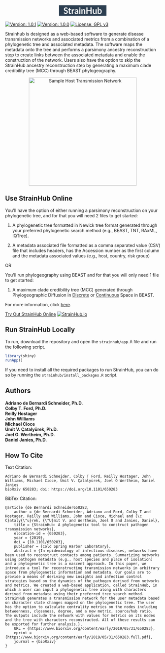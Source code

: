 <h1 style="text-align: center;"><span style="background-color: #2c3e50; color: #ffffff; font-family: 'Lato', sans-serif;"> StrainHub </span></h1>

[![Version: 1.0.1](https://img.shields.io/badge/version-1.0.0-green.svg)](UPDATES.md)
[![Version: 1.0.0](https://img.shields.io/github/issues/abschneider/StrainHub.svg)](https://github.com/abschneider/StrainHub/issues)
[![License: GPL v3](https://img.shields.io/badge/License-GPLv3-blue.svg)](https://www.gnu.org/licenses/gpl-3.0)

Strainhub is designed as a web-based software to generate disease transmission networks and associated metrics from a combination of a phylogenetic tree and associated metadata. The software maps the metadata onto the tree and performs a parsimony ancestry reconstruction step to create links between the associated metadata and enable the construction of the network. Users also have the option to skip the StrainHub ancestry reconstruction step by generating a maximum clade credibility tree (MCC) through BEAST phylogeography.

<p align="center">
  <img src="https://github.com/abschneider/StrainHub/blob/master/host_network_example.png" alt="Sample Host Transmission Network" width="350"/>
</p>

## Use StrainHub Online

You'll have the option of either running a parsimony reconstruction on your phylogenetic tree, and for that you will need 2 files to get started:

1) A phylogenetic tree formatted in Newick tree format generated through your preferred phylogenetic search method (e.g., BEAST, TNT, RAxML, IQTree).

2) A metadata associated file formatted as a comma separated value (CSV) file that includes headers, has the Accession number as the first column and the metadata associated values (e.g., host, country, risk group)

OR

You'll run phylogeography using BEAST and for that you will only need 1 file to get started:

1) A maximum clade credibility tree (MCC) generated through Phylogeographic Diffusion in [Discrete](http://beast.community/workshop_discrete_diffusion) or [Continuous](http://beast.community/workshop_continuous_diffusion) Space in BEAST.

For more information, click [here](ABOUT.md).

[Try Out StrainHub Online](http://strainhub.io)
[![StrainHub.io](https://img.shields.io/badge/Try%20Out%20StrainHub%20Online-StrainHub.io-blue.svg?logo=r&style=for-the-badge&labelColor=2C3E50&color=3498DB)](https://strainhub.io)

## Run StrainHub Locally

To run, download the repository and open the `strainhub/app.R` file and run the following script.

```r
library(shiny)
runApp()
```

If you need to install all the required packages to run StrainHub, you can do so by running the `strainhub/install_packages.R` script.


## Authors

<h4 align = "left">Adriano de Bernardi Schneider, Ph.D.<br>Colby T. Ford, Ph.D.<br>Reilly Hostager<br>John Williams<br>Michael Cioce<br>Ümit V. Çatalyürek, Ph.D.<br>Joel O. Wertheim, Ph.D.<br>Daniel Janies, Ph.D.</h4>

## How To Cite

Text Citation:

```
Adriano de Bernardi Schneider, Colby T Ford, Reilly Hostager, John Williams, Michael Cioce, Ümit V. Çatalyürek, Joel O Wertheim, Daniel Janies
bioRxiv 650283; doi: https://doi.org/10.1101/650283
```

BibTex Citation:

```
@article {de Bernardi Schneider650283,
    author = {de Bernardi Schneider, Adriano and Ford, Colby T and Hostager, Reilly and Williams, John and Cioce, Michael and {\c C}ataly{\"u}rek, {\"U}mit V. and Wertheim, Joel O and Janies, Daniel},
    title = {StrainHub: A phylogenetic tool to construct pathogen transmission networks},
    elocation-id = {650283},
    year = {2019},
    doi = {10.1101/650283},
    publisher = {Cold Spring Harbor Laboratory},
    abstract = {In epidemiology of infectious diseases, networks have been used to reconstruct contacts among patients. Summarizing networks using pathogen metadata (e.g., host species and place of isolation) and a phylogenetic tree is a nascent approach. In this paper, we introduce a tool for reconstructing transmission networks in arbitrary space from phylogenetic information and metadata. Our goals are to provide a means of deriving new insights and infection control strategies based on the dynamics of the pathogen derived from networks and metrics. We created a web-based application, called StrainHub, in which a user can input a phylogenetic tree along with characters derived from metadata using their preferred tree search method. StrainHub generates a transmission network for the user metadata based on character state changes mapped on the phylogenetic tree. The user has the option to calculate centrality metrics on the nodes including betweenness, closeness, degree, and a new metric, source/hub ratio. The outputs include the network with values for metrics on its nodes and the tree with characters reconstructed. All of these results can be exported for further analysis.},
    URL = {https://www.biorxiv.org/content/early/2019/05/31/650283},
    eprint = {https://www.biorxiv.org/content/early/2019/05/31/650283.full.pdf},
    journal = {bioRxiv}
}
```
